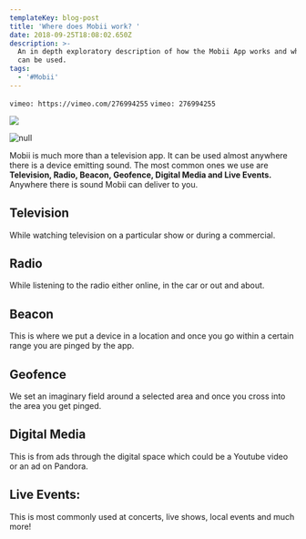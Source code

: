 ```yaml
---
templateKey: blog-post
title: 'Where does Mobii work? '
date: 2018-09-25T18:08:02.650Z
description: >-
  An in depth exploratory description of how the Mobii App works and where it
  can be used. 
tags:
  - '#Mobii'
---
```

`vimeo: https://vimeo.com/276994255`
`vimeo: 276994255`

![](/img/gif-test.webp)

![null](/img/screen-shot-2018-09-25-at-11.28.02-am.png)

Mobii is much more than a television app. It can be used almost anywhere there is a device emitting sound. The most common ones we use are **Television, Radio, Beacon, Geofence, Digital Media and Live Events.** Anywhere there is sound Mobii can deliver to you.

## **Television**

 While watching television on a particular show or during a commercial. 

## **Radio**

While listening to the radio either online, in the car or out and about. 

## **Beacon**

This is where we put a device in a location and once you go within a certain range you are pinged by the app.

## **Geofence**

 We set an imaginary field around a selected area and once you cross into the area you get pinged.

## Digital Media

This is from ads through the digital space which could be a Youtube video or an ad on Pandora.

## Live Events:

This is most commonly used at concerts, live shows, local events and much more!
